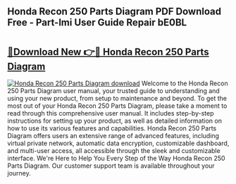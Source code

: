 ## Honda Recon 250 Parts Diagram PDF Download Free - Part-lmi User Guide Repair bE0BL

# <h2><a href="http://dft82tw.blite.top/?on=Honda+Recon+250+Parts+Diagram">🔗Download New 👉🔴 Honda Recon 250 Parts Diagram</a></h2>

[![Honda Recon 250 Parts Diagram download](https://i.imgur.com/lujVjoI.png)](http://dft82tw.blite.top/?on=Honda+Recon+250+Parts+Diagram)
Welcome to the Honda Recon 250 Parts Diagram user manual, your trusted guide to understanding and using your new product, from setup to maintenance and beyond. To get the most out of your Honda Recon 250 Parts Diagram, please take a moment to read through this comprehensive user manual. It includes step-by-step instructions for setting up your product, as well as detailed information on how to use its various features and capabilities. Honda Recon 250 Parts Diagram offers users an extensive range of advanced features, including virtual private network, automatic data encryption, customizable dashboard, and multi-user access, all accessible through the sleek and customizable interface. We're Here to Help You Every Step of the Way Honda Recon 250 Parts Diagram. Our customer support team is available throughout your journey.
